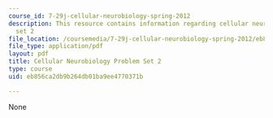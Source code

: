 ```yaml
---
course_id: 7-29j-cellular-neurobiology-spring-2012
description: This resource contains information regarding cellular neurobiology problem
  set 2
file_location: /coursemedia/7-29j-cellular-neurobiology-spring-2012/eb856ca2db9b264db01ba9ee4770371b_MIT7_29JS12_PSet_2.pdf
file_type: application/pdf
layout: pdf
title: Cellular Neurobiology Problem Set 2
type: course
uid: eb856ca2db9b264db01ba9ee4770371b

---
```

None